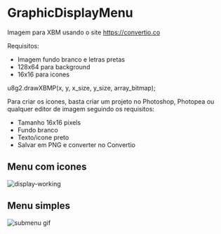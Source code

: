 # GraphicDisplayMenu

Imagem para XBM usando o site https://convertio.co

Requisitos:
- Imagem fundo branco e letras pretas
- 128x64 para background
- 16x16 para icones

u8g2.drawXBMP(x, y, x_size, y_size, array_bitmap);

Para criar os icones, basta criar um projeto no Photoshop, Photopea ou qualquer editor de imagem seguindo os requisitos:
- Tamanho 16x16 pixels
- Fundo branco
- Texto/icone preto
- Salvar em PNG e converter no Convertio

## Menu com icones
![display-working](https://user-images.githubusercontent.com/93883349/218288578-98ce320d-00a3-48f3-b0ba-8749582833c7.gif)

## Menu simples
![submenu gif](https://github.com/aleclima14/GraphicDisplayMenu/assets/93883349/25147054-0541-4b25-b2b3-d0897738afd7)
